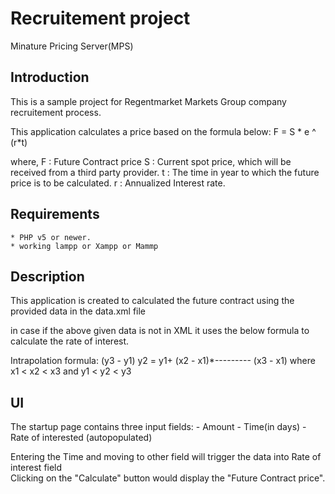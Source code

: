 Recruitement project
================

Minature Pricing Server(MPS)

Introduction
------------

This is a sample project for Regentmarket Markets Group company recruitement process.

This application calculates a price based on the formula below:
	F = S * e ^ (r*t)

where,
F : Future Contract price
S : Current spot price, which will be received from a third party provider.
t : The time in year to which the future price is to be calculated.
r : Annualized Interest rate.

Requirements
------------
	* PHP v5 or newer.
	* working lampp or Xampp or Mammp
	

Description
-----------
This application is created to calculated the future contract using the provided data in the data.xml file

in case if the above given data is not in XML it uses the below formula to calculate the rate of interest.

Intrapolation formula:
					  (y3 - y1)
	y2 = y1+ (x2 - x1)*--------- 
					  (x3 - x1)
where x1 < x2 < x3 and y1 < y2 < y3



UI
---------

The startup page contains three input fields:
	- Amount
	- Time(in days)
	- Rate of interested (autopopulated)
	
Entering the Time and moving to other field will trigger the data into Rate of interest field	
Clicking on the "Calculate" button would display the "Future Contract price".
